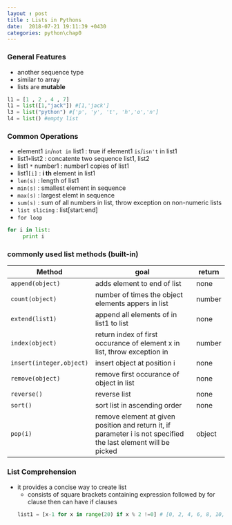 ```yaml
---
layout : post
title : Lists in Pythons
date:  2018-07-21 19:11:39 +0430
categories: python\chap0
---
```


### General Features
- another sequence type
- similar to array
- lists are **mutable**
```python
l1 = [1 , 2 , 4 , 7]
l1 = list([1,"jack"]) #[1,'jack']
l3 = list("python") #['p', 'y', 't', 'h','o','n']
l4 = list() #empty list
```
### Common Operations
- element1 `in`/`not in` list1  : true if element1 `is`/`isn't` in list1
- list1`+`list2 : concatente two sequence list1, list2
- list1 `*` number1 : number1 copies of list1
- list1`[i]` : **i th** element in list1
- `len(s)` : length of list1
- `min(s)` : smallest element in sequence
- `max(s)` : largest elemt in sequence
- `sum(s)` : sum of all numbers in list, throw exception on non-numeric lists
- `list slicing` : list[start:end]
- `for loop` 
```python
for i in list:
	 print i
```

### commonly used list methods (built-in)

| Method | goal | return |  
|-----|------|---|  
| `append(object)` | adds element to end of list | none |
| `count(object)` | number of times the object elements appers in list | number |
| `extend(list1)` | append all elements of in list1 to  list  | none |
| `index(object)` | return index of first occurance of element x in list, throw exception in | number |
| `insert(integer,object)` | insert object at position i | none |
| `remove(object)` | remove first occurance of object in list | none |
| `reverse()` | reverse list | none |
| `sort()` | sort list in ascending order | none |
| `pop(i)` | remove element at given position and return it, if parameter i is not specified the last element will be picked | object |

### List Comprehension
- it provides a concise way to create list
  - consists of square brackets containing expression followed by for clause then can have if clauses
  ```python
  list1 = [x-1 for x in range(20) if x % 2 !=0] # [0, 2, 4, 6, 8, 10, 12, 14, 16, 18]
  ```



